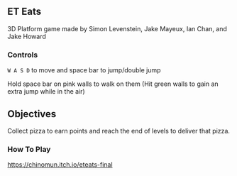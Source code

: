 ## ET Eats ##

3D Platform game made by Simon Levenstein, Jake Mayeux, Ian Chan, and Jake Howard

### Controls ###

```W A S D``` to move and space bar to jump/double jump

Hold space bar on pink walls to walk on them (Hit green walls to gain an extra jump while in the air)

## Objectives ##

Collect pizza to earn points and reach the end of levels to deliver that pizza.

### How To Play ###

https://chinomun.itch.io/eteats-final
